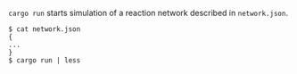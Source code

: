 `cargo run` starts simulation of a reaction network described in `network.json`.

```console
$ cat network.json
{
...
}
$ cargo run | less
```
